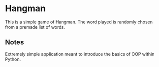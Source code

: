 # Hangman

This is a simple game of Hangman. 
The word played is randomly chosen from a premade list of words.

## Notes
Extremely simple application meant to introduce the basics of OOP within Python.